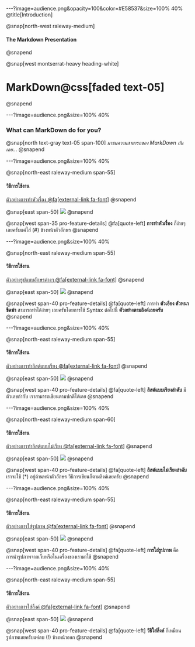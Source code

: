 ---?image=audience.png&opacity=100&color=#E58537&size=100% 40%
@title[Introduction]

@snap[north-west raleway-medium]
#### The Markdown Presentation
@snapend

@snap[west montserrat-heavy heading-white]
# MarkDown@css[faded text-05]
@snapend

---?image=audience.png&size=100% 40%

### What can MarkDown do for you?

@snap[north text-gray text-05 span-100]
*มาชมความสามารถของ MarkDown กันเลย...*
@snapend

---?image=audience.png&size=100% 40%

@snap[north-east raleway-medium span-55]
#### วิธีการใช้งาน
[ตัวอย่างการทำหัวเรื่อง @fa[external-link fa-font]](https://leanpub.com/courses/leanpub/markdown111/read/preview/1?preview=true#leanpub-auto-headings)
@snapend

@snap[east span-50]
![](https://sv1.picz.in.th/images/2019/12/10/i5BVQn.png)
@snapend

@snap[west span-35 pro-feature-details]
@fa[quote-left] **การทำหัวเรื่อง** ก็ง่ายๆ เลยครับแค่ใส่ (#) ข้างหน้าตัวอักษร
@snapend

---?image=audience.png&size=100% 40%

@snap[north-east raleway-medium span-55]
#### วิธีการใช้งาน
[ตัวอย่างรูปแบบอักษรต่างๆ @fa[external-link fa-font]](https://leanpub.com/courses/leanpub/markdown111/read/preview/1?preview=true#leanpub-auto-section)
@snapend

@snap[east span-50]
![](https://sv1.picz.in.th/images/2019/12/10/i5Bp0W.png)
@snapend

@snap[west span-40 pro-feature-details]
@fa[quote-left] การทำ **ตัวเอียง ตัวหนา ขีดฆ่า** สามารถทำได้ง่ายๆ เลยครับโดยการใช้ Syntax ต่อไปนี้ **ตัวอย่างตามลิงค์เลยครับ**  
@snapend

---?image=audience.png&size=100% 40%

@snap[north-east raleway-medium span-55]
#### วิธีการใช้งาน
[ตัวอย่างการทำลิสต์แบบเรียง @fa[external-link fa-font]](https://leanpub.com/courses/leanpub/markdown111/read/preview/1?preview=true#leanpub-auto-ordered-list)
@snapend

@snap[east span-50]
![](https://sv1.picz.in.th/images/2019/12/10/i5BHNS.png)
@snapend

@snap[west span-40 pro-feature-details]
@fa[quote-left] **ลิสต์แบบเรียงลำดับ** มีตัวเลขกำกับ เราสามารถเขียนตามปกติได้เลย
@snapend

---?image=audience.png&size=100% 40%

@snap[north-east raleway-medium span-60]
#### วิธีการใช้งาน
[ตัวอย่างการทำลิสต์แบบไม่เรียง @fa[external-link fa-font]](https://leanpub.com/courses/leanpub/markdown111/read/preview/1?preview=true#leanpub-auto-unordered-list)
@snapend

@snap[east span-50]
![](https://sv1.picz.in.th/images/2019/12/10/i5BXrg.png)
@snapend

@snap[west span-40 pro-feature-details]
@fa[quote-left] **ลิสต์แบบไม่เรียงลำดับ** เราจะใช้ (*) อยู่ด้านหน้าตัวอักษร  วิธีการเขียนก็ตามลิงค์เลยครับ
@snapend

---?image=audience.png&size=100% 40%

@snap[north-east raleway-medium span-55]
#### วิธีการใช้งาน
[ตัวอย่างการใส่รูปภาพ @fa[external-link fa-font]](https://leanpub.com/courses/leanpub/markdown111/read/preview/1?preview=true#leanpub-auto-image--vdo)
@snapend

@snap[east span-50]
![](https://sv1.picz.in.th/images/2019/12/10/i5fnF8.png?fbclid=IwAR1fGf37p9oPRoUFOyV_xTYLg93jz_W0nau2Cj7FBA_cmE-PFXYWbG-SUxo)
@snapend

@snap[west span-40 pro-feature-details]
@fa[quote-left] **การใส่รูปภาพ** คือการนำรูปภาพจากเว็บหรือในเครื่องของเรามาใช้
@snapend

---?image=audience.png&size=100% 40%

@snap[north-east raleway-medium span-55]
#### วิธีการใช้งาน
[ตัวอย่างการใส่ลิ้งค์ @fa[external-link fa-font]](https://leanpub.com/courses/leanpub/markdown111/read/preview/1?preview=true#leanpub-auto-links)
@snapend

@snap[east span-50]
![](https://sv1.picz.in.th/images/2019/12/10/i5hADv.png?fbclid=IwAR2MpGvpkB4T-QtDnEEKDDTNDW6S__9sqcHjLpIMUMZ9xPCmxgU6tPXovfI)
@snapend

@snap[west span-40 pro-feature-details]
@fa[quote-left] **วิธีใส่ลิ้งค์** ก็เหมือนรูปภาพเลยครับแค่ลบ (!) ข้างหน้าออก
@snapend
